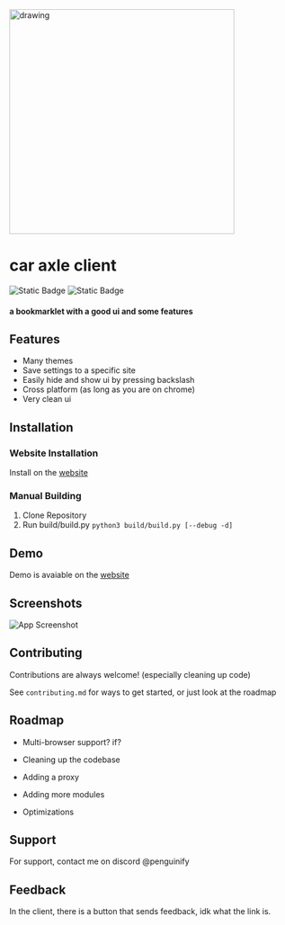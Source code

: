 
<img src="https://delivery.contenthub.allstate.com/api/public/content/f0e5db4104d04bf386f97f6dc098bfc5?v=353a1ed1" alt="drawing" width="400"/>

# car axle client
![Static Badge](https://img.shields.io/badge/certified-trash-734422?style=for-the-badge) ![Static Badge](https://img.shields.io/badge/934-lines%20of%20uncoherent%20garbage-blue?style=for-the-badge)



#### a bookmarklet with a good ui and some features
## Features

- Many themes
- Save settings to a specific site
- Easily hide and show ui by pressing backslash
- Cross platform (as long as you are on chrome)
- Very clean ui
## Installation

### Website Installation
Install on the [website](https://car-axle-client.github.io)

### Manual Building
1. Clone Repository
2. Run build/build.py
```python3 build/build.py [--debug -d]```
    
## Demo

Demo is avaiable on the [website](https://car-axle-client.github.io)

## Screenshots

![App Screenshot](https://via.placeholder.com/468x300?text=App+Screenshot+Here)


## Contributing

Contributions are always welcome!
(especially cleaning up code)


See `contributing.md` for ways to get started, or just look at the roadmap
## Roadmap

- Multi-browser support? if?

- Cleaning up the codebase

- Adding a proxy

- Adding more modules

- Optimizations
## Support

For support, contact me on discord @penguinify


## Feedback

In the client, there is a button that sends feedback, idk what the link is.
